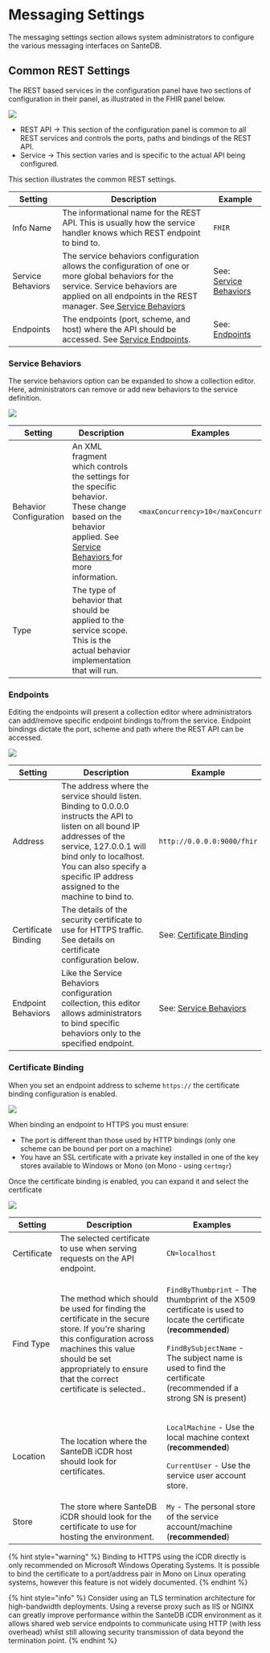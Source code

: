 # Messaging Settings

The messaging settings section allows system administrators to configure the various messaging interfaces on SanteDB.&#x20;

## Common REST Settings

The REST based services in the configuration panel have two sections of configuration in their panel, as illustrated in the FHIR panel below.

![](<../../../../../.gitbook/assets/image (423) (1) (1) (1).png>)

* REST API -> This section of the configuration panel is common to all REST services and controls the ports, paths and bindings of the REST API.
* Service -> This section varies and is specific to the actual API being configured.

This section illustrates the common REST settings.

| Setting           | Description                                                                                                                                                                                                                                                                                      | Example                                        |
| ----------------- | ------------------------------------------------------------------------------------------------------------------------------------------------------------------------------------------------------------------------------------------------------------------------------------------------ | ---------------------------------------------- |
| Info Name         | The informational name for the REST API. This is usually how the service handler knows which REST endpoint to bind to.                                                                                                                                                                           | `FHIR`                                         |
| Service Behaviors | The service behaviors configuration allows the configuration of one or more global behaviors for the service. Service behaviors are applied on all endpoints in the REST manager. See[ Service Behaviors](../../host-configuration-file/service-api-configuration/rest-service-configuration.md) | See: [Service Behaviors](./#service-behaviors) |
| Endpoints         | The endpoints (port, scheme, and host) where the API should be accessed. See [Service Endpoints](../../host-configuration-file/service-api-configuration/rest-service-configuration.md).                                                                                                         | See: [Endpoints](./#endpoints)                 |

### Service Behaviors

The service behaviors option can be expanded to show a collection editor. Here, administrators can remove or add new behaviors to the service definition.



![](<../../../../../.gitbook/assets/image (429) (1) (1) (1).png>)

| Setting                | Description                                                                                                                                                                                                                                                               | Examples                              |
| ---------------------- | ------------------------------------------------------------------------------------------------------------------------------------------------------------------------------------------------------------------------------------------------------------------------- | ------------------------------------- |
| Behavior Configuration | An XML fragment which controls the settings for the specific behavior. These change based on the behavior applied. See [Service Behaviors ](../../host-configuration-file/service-api-configuration/rest-service-configuration.md#service-behaviors)for more information. | `<maxConcurrency>10</maxConcurrency>` |
| Type                   | The type of behavior that should be applied to the service scope. This is the actual behavior implementation that will run.                                                                                                                                               |                                       |

### Endpoints

Editing the endpoints will present a collection editor where administrators can add/remove specific endpoint bindings to/from the service. Endpoint bindings dictate the port, scheme and path where the REST API can be accessed.

![](<../../../../../.gitbook/assets/image (424) (1) (1) (1).png>)



| Setting             | Description                                                                                                                                                                                                                                                 | Example                                            |
| ------------------- | ----------------------------------------------------------------------------------------------------------------------------------------------------------------------------------------------------------------------------------------------------------- | -------------------------------------------------- |
| Address             | The address where the service should listen. Binding to 0.0.0.0 instructs the API to listen on all bound IP addresses of the service, 127.0.0.1 will bind only to localhost. You can also specify a specific IP address assigned to the machine to bind to. | `http://0.0.0.0:9000/fhir`                         |
| Certificate Binding | The details of the security certificate to use for HTTPS traffic. See details on certificate configuration below.                                                                                                                                           | See: [Certificate Binding](./#certificate-binding) |
| Endpoint Behaviors  | Like the Service Behaviors configuration collection, this editor allows administrators to bind specific behaviors only to the specified endpoint.                                                                                                           | See: [Service Behaviors](./#service-behaviors)     |

### Certificate Binding

When you set an endpoint address to scheme `https://` the certificate binding configuration is enabled.

![](<../../../../../.gitbook/assets/image (428) (1) (1) (1).png>)

When binding an endpoint to HTTPS you must ensure:

* The port is different than those used by HTTP bindings (only one scheme can be bound per port on a machine)
* You have an SSL certificate with a private key installed in one of the key stores available to Windows or Mono (on Mono - using `certmgr`)

Once the certificate binding is enabled, you can expand it and select the certificate

![](<../../../../../.gitbook/assets/image (422) (1) (1) (1) (1) (1).png>)



| Setting     | Description                                                                                                                                                                                                                       | Examples                                                                                                                                                                                                                                                                       |
| ----------- | --------------------------------------------------------------------------------------------------------------------------------------------------------------------------------------------------------------------------------- | ------------------------------------------------------------------------------------------------------------------------------------------------------------------------------------------------------------------------------------------------------------------------------ |
| Certificate | The selected certificate to use when serving requests on the API endpoint.                                                                                                                                                        | `CN=localhost`                                                                                                                                                                                                                                                                 |
| Find Type   | The method which should be used for finding the certificate in the secure store. If you're sharing this configuration across machines this value should be set appropriately to ensure that the correct certificate is selected.. | <p><code>FindByThumbprint</code> - The thumbprint of the X509 certificate is used to locate the certificate (<strong>recommended</strong>)</p><p><code>FindBySubjectName</code> - The subject name is used to find the certificate (recommended if a strong SN is present)</p> |
| Location    | The location where the SanteDB iCDR host should look for certificates.                                                                                                                                                            | <p><code>LocalMachine</code> - Use the local machine context (<strong>recommended</strong>)</p><p><code>CurrentUser</code> - Use the service user account store.</p>                                                                                                           |
| Store       | The store where SanteDB iCDR should look for the certificate to use for hosting the environment.                                                                                                                                  | `My` - The personal store of the service account/machine (**recommended**)                                                                                                                                                                                                     |

{% hint style="warning" %}
Binding to HTTPS using the iCDR directly is only recommended on Microsoft Windows Operating Systems. It is possible to bind the certificate to a port/address pair in Mono on Linux operating systems, however this feature is not widely documented.
{% endhint %}

{% hint style="info" %}
Consider using an TLS termination architecture for high-bandwidth deployments. Using a reverse proxy such as IIS or NGINX can greatly improve performance within the SanteDB iCDR environment as it allows shared web service endpoints to communicate using HTTP (with less overhead) whilst still allowing security transmission of data beyond the termination point.
{% endhint %}

